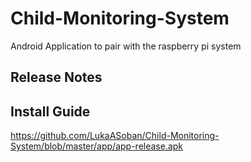 # Child-Monitoring-System
Android Application to pair with the raspberry pi system

## Release Notes

## Install Guide
https://github.com/LukaASoban/Child-Monitoring-System/blob/master/app/app-release.apk
